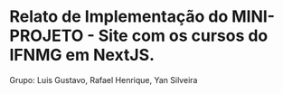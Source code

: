 # Relato de Implementação do MINI-PROJETO - Site com os cursos do IFNMG em NextJS.











Grupo: Luis Gustavo, Rafael Henrique, Yan Silveira